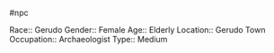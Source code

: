 #npc 

Race:: Gerudo
Gender:: Female
Age:: Elderly
Location:: Gerudo Town
Occupation:: Archaeologist
Type:: Medium
